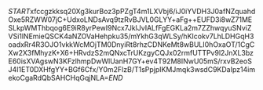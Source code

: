 $START$xfccgzkksq20Xg3kurBoz3pPZgT4m1LXVbj6/iJ0iYVDH3J0afNZquahdOxe5RZWW07jC+UdxoLNDsAvq9tzRvBJVL0GLYY+aFg++EUFD3i8wZ71MESLkpWMThbqog6E9iR8yrPewI9Ncx7JklJvIALfFgEGKLa2m7ZZhwqyuSNviZVSi1lNEmieQSCK4aNZOVaHehpku35/mYkhG3qWLSy/hKIcokv7LhLDHGqH3oadxRr4R3OJO1vkkWcMOjTM0DnyiRt8rhzCDNKeMt8wBULI0hOxaOT/1CgCXw2X3fMhyzK+X6+HRvdzS2mQNxcTrUKzgyCQJx02rmfUTTPv9l2JnXL3bzE60isXVAgswN3KFzlhmpDwWlUanH7GY+ev4T92M8INwU05mS/rxvB2eoSJ4I1ET0DXHfgYY+BGf6Cfx/Y0m2FlzB/T1sPpjpIKMJmqk3wsdC9KDaIpz14imekoCgaRdQbSAHCHqGqjNLA=$END$